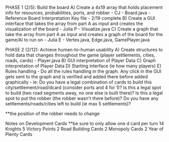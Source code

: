 PHASE 1 (2/5): Build the board
	A) Create a 4x19 array that holds placement info for resources, probabilities, ports, and robber
		- CJ
		- Board.java
		- Reference Board Interpretation Key file
		- 2/19 complete
	B) Create a GUI interface that takes the array from part A as input and creates the visualization of the board
		- Julia P
		- Visualize.java
	C) Create a graph that take the array from part A as input and creates a graph of the board for the game/AI to run on
		- Julia E
		- Vertex.java, Edge.java, GamePlayer.java

PHASE 2 (2/12): Achieve human-to-human usability
	A) Create structures to hold data that changes throughout the game (player settlements, cities, roads, cards)
		- Player.java
	B) GUI interpretation of Player Data
	C) Graph interpretation of Player Data
	D) Starting interface (ie how many players)
	E) Rules handling
		- Do all the rules handling in the graph. Any click in the GUI gets sent to the graph and is verified and added there 	before added graphically
		- ie: 	Do you have a legal combination of cards to build this city/settlement/road/dcard (consider ports and 4 for 1)?
				Is this a legal spot to build (two road segments away, no one else is built there)?
				Is this a legal spot to put the robber (the robber wasn't there before)?
				Do you have any settlements/roads/cities left to build (ie max 5 settlements)?



**the position of the robber needs to change



Notes on Development Cards
**be sure to only allow one d card per turn
14 Knights 
5 Victory Points
2 Road Building Cards
2 Monopoly Cards
2 Year of Plenty Cards